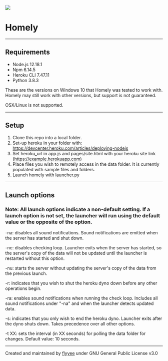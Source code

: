 ![](https://i.imgur.com/pUq7er4.png)

# Homely

---

## Requirements

- Node.js 12.18.1
- Npm 6.14.5
- Heroku CLI 7.47.11
- Python 3.8.3

These are the versions on Windows 10 that Homely was tested to work with. Homely may still work with other versions, but support is not guaranteed.  

OSX/Linux is not supported.

---

## Setup

1. Clone this repo into a local folder.
2. Set-up heroku in your folder with: https://devcenter.heroku.com/articles/deploying-nodejs
3. Set heroku_url in app.js and pages/site.html with your heroku site link (https://example.herokuapp.com)
4. Place files you wish to remotely access in the data folder. It is currently populated with sample files and folders.
5. Launch homely with launcher.py

---

## Launch options

### Note:  All launch options indicate a non-default setting. If a launch option is not set, the launcher will run using the default value or the opposite of the option.

-na: disables all sound notifications. Sound notifications are emitted when the server has started and shut down.

-nc: disables checking loop. Launcher exits when the server has started, so the server's copy of the data will not be updated until the launcher is restarted without this option.

-nu: starts the server without updating the server's copy of the data from the previous launch.

-r: indicates that you wish to shut the heroku dyno down before any other operations begin.

-ra: enables sound notifications when running the check loop. Includes all sound notifications under "-na" and when the launcher detects updated data.

-s: indicates that you only wish to end the heroku dyno. Launcher exits after the dyno shuts down. Takes precedence over all other options.

-t XX: sets the interval (in XX seconds) for polling the data folder for changes. Default value: 10 seconds.

---

Created and maintained by [flyyee](https://github.com/flyyee) under GNU General Public License v3.0